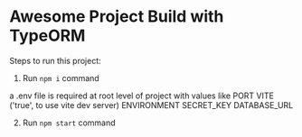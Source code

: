 # Awesome Project Build with TypeORM

Steps to run this project:

1. Run `npm i` command

a .env file is required at root level of project with values like
PORT
VITE ('true', to use vite dev server)
ENVIRONMENT
SECRET_KEY
DATABASE_URL

2. Run `npm start` command
